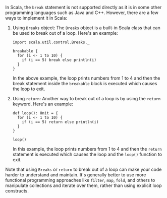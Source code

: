 In Scala, the `break` statement is not supported directly as it is in some other programming languages such as Java and C++. However, there are a few ways to implement it in Scala:

1. Using `Breaks` object:
   The `Breaks` object is a built-in Scala class that can be used to break out of a loop. Here's an example:

   ```
   import scala.util.control.Breaks._

   breakable {
     for (i <- 1 to 10) {
       if (i == 5) break else println(i)
     }
   }
   ```

   In the above example, the loop prints numbers from 1 to 4 and then the break statement inside the `breakable` block is executed which causes the loop to exit.

2. Using `return`:
   Another way to break out of a loop is by using the `return` keyword. Here's an example:

   ```
   def loop(): Unit = {
     for (i <- 1 to 10) {
       if (i == 5) return else println(i)
     }
   }

   loop()
   ```

   In this example, the loop prints numbers from 1 to 4 and then the `return` statement is executed which causes the loop and the `loop()` function to exit.

Note that using `Breaks` or `return` to break out of a loop can make your code harder to understand and maintain. It's generally better to use more functional programming approaches like `filter`, `map`, `fold`, and others to manipulate collections and iterate over them, rather than using explicit loop constructs.